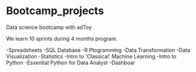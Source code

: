 # Bootcamp_projects

Data science bootcamp with adToy

We learn 10 sprints during 4 months program.

-Spreadsheets
-SQL Database
-R Ptogramming
-Data Transformation
-Data Visualization
-Statistics
-Intro to 'Classical' Machine Learning
-Intro to Python
-Essential Python for Data Analyst
-Dashboar

